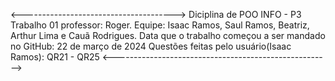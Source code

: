 <-------------------------------------->
Diciplina de POO INFO - P3 Trabalho 01
professor: Roger.
Equipe: Isaac Ramos, Saul Ramos, Beatriz, Arthur Lima e Cauã Rodrigues.
Data que o trabalho começou a ser mandado no GitHub: 22 de março de 2024
Questões feitas pelo usuário(Isaac Ramos): QR21 - QR25
<------------------------------------------------------>
